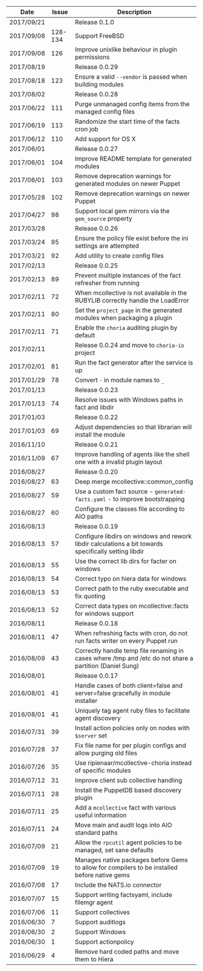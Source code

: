 |Date      |Issue|Description                                                                                              |
|----------|-----|---------------------------------------------------------------------------------------------------------|
|2017/09/21|     |Release 0.1.0                                                                                            |
|2017/09/08|128-134|Support FreeBSD                                                                                        |
|2017/09/08|126  |Improve unixlike behaviour in plugin permissions                                                         |
|2017/08/19|     |Release 0.0.29                                                                                           |
|2017/08/18|123  |Ensure a valid `--vendor` is passed when building modules                                                |
|2017/08/02|     |Release 0.0.28                                                                                           |
|2017/06/22|111  |Purge unmanaged config items from the managed config files                                               |
|2017/06/19|113  |Randomize the start time of the facts cron job                                                           |
|2017/06/12|110  |Add support for OS X                                                                                     |
|2017/06/01|     |Release 0.0.27                                                                                           |
|2017/06/01|104  |Improve README template for generated modules                                                            |
|2017/06/01|103  |Remove deprecation warnings for generated modules on newer Puppet                                        |
|2017/05/28|102  |Remove deprecation warnings on newer Puppet                                                              |
|2017/04/27|98   |Support local gem mirrors via the `gem_source` property                                                  |
|2017/03/28|     |Release 0.0.26                                                                                           |
|2017/03/24|95   |Ensure the policy file exist before the ini settings are attempted                                       |
|2017/03/21|92   |Add utility to create config files                                                                       |
|2017/02/13|     |Release 0.0.25                                                                                           |
|2017/02/13|89   |Prevent multiple instances of the fact refresher from running                                            |
|2017/02/11|72   |When mcollective is not available in the RUBYLIB correctly handle the LoadError                          |
|2017/02/11|80   |Set the `project_page` in the generated modules when packaging a plugin                                  |
|2017/02/11|71   |Enable the `choria` auditing plugin by default                                                           |
|2017/02/11|     |Release 0.0.24 and move to `choria-io` project                                                           |
|2017/02/01|81   |Run the fact generator after the service is up                                                           |
|2017/01/29|78   |Convert `-` in module names to `_`                                                                       |
|2017/01/13|     |Release 0.0.23                                                                                           |
|2017/01/13|74   |Resolve issues with Windows paths in fact and libdir                                                     |
|2017/01/03|     |Release 0.0.22                                                                                           |
|2017/01/03|69   |Adjust dependencies so that librarian will install the module                                            |
|2016/11/10|     |Release 0.0.21                                                                                           |
|2016/11/09|67   |Improve handling of agents like the shell one with a invalid plugin layout                               |
|2016/08/27|     |Release 0.0.20                                                                                           |
|2016/08/27|63   |Deep merge mcollective::common_config                                                                    |
|2016/08/27|59   |Use a custom fact source - `generated-facts.yaml` - to improve bootstrapping                             |
|2016/08/27|60   |Configure the classes file according to AIO paths                                                        |
|2016/08/13|     |Release 0.0.19                                                                                           |
|2016/08/13|57   |Configure libdirs on windows and rework libdir calculations a bit towards specifically setting libdir    |
|2016/08/13|55   |Use the correct lib dirs for facter on windows                                                           |
|2016/08/13|54   |Correct typo on hiera data for windows                                                                   |
|2016/08/13|53   |Correct path to the ruby executable and fix quoting                                                      |
|2016/08/13|52   |Correct data types on mcollective::facts for windows support                                             |
|2016/08/11|     |Release 0.0.18                                                                                           |
|2016/08/11|47   |When refreshing facts with cron, do not run facts writer on every Puppet run                             |
|2016/08/09|43   |Correctly handle temp file renaming in cases where /tmp and /etc do not share a partition (Daniel Sung)  |
|2016/08/01|     |Release 0.0.17                                                                                           |
|2016/08/01|41   |Handle cases of both client=false and server=false gracefully in module installer                        |
|2016/08/01|41   |Uniquely tag agent ruby files to facilitate agent discovery                                              |
|2016/07/31|39   |Install action policies only on nodes with `$server` set                                                 |
|2016/07/28|37   |Fix file name for per plugin configs and allow purging old files                                         |
|2016/07/26|35   |Use ripienaar/mcollective-choria instead of specific modules                                             |
|2016/07/12|31   |Improve client sub collective handling                                                                   |
|2016/07/11|28   |Install the PuppetDB based discovery plugin                                                              |
|2016/07/11|25   |Add a `mcollective` fact with various useful information                                                 |
|2016/07/11|24   |Move main and audit logs into AIO standard paths                                                         |
|2016/07/09|21   |Allow the `rpcutil` agent policies to be managed, set sane defaults                                      |
|2016/07/09|19   |Manages native packages before Gems to allow for compilers to be installed before native gems            |
|2016/07/08|17   |Include the NATS.io connector                                                                            |
|2016/07/07|15   |Support writing factsyaml, include filemgr agent                                                         |
|2016/07/06|11   |Support collectives                                                                                      |
|2016/06/30|7    |Support auditlogs                                                                                        |
|2016/06/30|2    |Support Windows                                                                                          |
|2016/06/30|1    |Support actionpolicy                                                                                     |
|2016/06/29|4    |Remove hard coded paths and move them to Hiera                                                           |
